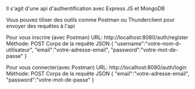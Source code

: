 Il s'agit d'une api d'authentification avec Express JS et MongoDB

Vous pouvez tiliser des outils comme Postman ou Thunderclient pour envoyer des requêtes à l'api

Pour vous inscrire (avec Postman)
URL: http://localhost:8080/auth/register
Méthode: POST
Corps de la requête JSON
{
    "username":"votre-nom-d-utilisateur",
    "email":"votre-adresse-email",
    "password":"votre-mot-de-passe"
}


Pour vous connecter(avec Postman)
URL: http://localhost:8080/auth/login
Méthode: POST
Corps de la requête JSON
{
    "email":"votre-adresse-email",
    "password":"votre-mot-de-passe"
}
